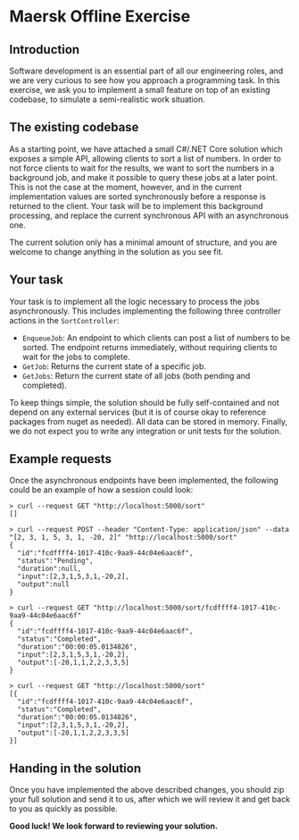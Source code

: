 # Maersk Offline Exercise

## Introduction

Software development is an essential part of all our engineering roles, and we are very curious to see how you approach a programming task. In this exercise, we ask you to implement a small feature on top of an existing codebase, to simulate a semi-realistic work situation.

## The existing codebase

As a starting point, we have attached a small C#/.NET Core solution which exposes a simple API, allowing clients to sort a list of numbers. In order to not force clients to wait for the results, we want to sort the numbers in a background job, and make it possible to query these jobs at a later point. This is not the case at the moment, however, and in the current implementation values are sorted synchronously before a response is returned to the client. Your task will be to implement this background processing, and replace the current synchronous API with an asynchronous one.

The current solution only has a minimal amount of structure, and you are welcome to change anything in the solution as you see fit.

## Your task

Your task is to implement all the logic necessary to process the jobs asynchronously. This includes implementing the following three controller actions in the `SortController`:

* `EnqueueJob`: An endpoint to which clients can post a list of numbers to be sorted. The endpoint returns immediately, without requiring clients to wait for the jobs to complete.
* `GetJob`: Returns the current state of a specific job.
* `GetJobs`: Return the current state of all jobs (both pending and completed).

To keep things simple, the solution should be fully self-contained and not depend on any external services (but it is of course okay to reference packages from nuget as needed). All data can be stored in memory. Finally, we do not expect you to write any integration or unit tests for the solution.

## Example requests

Once the asynchronous endpoints have been implemented, the following could be an example of how a session could look:

```
> curl --request GET "http://localhost:5000/sort"
[]

> curl --request POST --header "Content-Type: application/json" --data "[2, 3, 1, 5, 3, 1, -20, 2]" "http://localhost:5000/sort"
{
  "id":"fcdffff4-1017-410c-9aa9-44c04e6aac6f",
  "status":"Pending",
  "duration":null,
  "input":[2,3,1,5,3,1,-20,2],
  "output":null
}

> curl --request GET "http://localhost:5000/sort/fcdffff4-1017-410c-9aa9-44c04e6aac6f"
{
  "id":"fcdffff4-1017-410c-9aa9-44c04e6aac6f",
  "status":"Completed",
  "duration":"00:00:05.0134826",
  "input":[2,3,1,5,3,1,-20,2],
  "output":[-20,1,1,2,2,3,3,5]
}

> curl --request GET "http://localhost:5000/sort"
[{
  "id":"fcdffff4-1017-410c-9aa9-44c04e6aac6f",
  "status":"Completed",
  "duration":"00:00:05.0134826",
  "input":[2,3,1,5,3,1,-20,2],
  "output":[-20,1,1,2,2,3,3,5]
}]
```

## Handing in the solution

Once you have implemented the above described changes, you should zip your full solution and send it to us, after which we will review it and get back to you as quickly as possible.

**Good luck! We look forward to reviewing your solution.**

